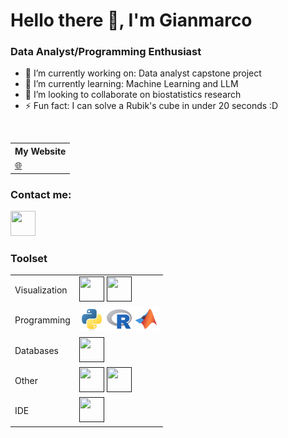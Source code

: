 # Hello there 👋, I'm Gianmarco

### Data Analyst/Programming Enthusiast

- 🔭 I’m currently working on: Data analyst capstone project
- 🌱 I’m currently learning: Machine Learning and LLM
- 👯 I’m looking to collaborate on biostatistics research
- ⚡ Fun fact: I can solve a Rubik's cube in under 20 seconds :D
  

<br/>


<table>
    <tr>
        <th>My Website</th>
    </tr>
    <tr>
        <td>
            <a href="https://gianmarcoosti.github.io/gianmarcoosti/">🌐</a>
        </td>
    </tr>
</table>



### Contact me:

<a href="https://www.linkedin.com/in/gianmarco-osti/"><img src="https://www.vectorlogo.zone/logos/linkedin/linkedin-icon.svg" width="40" height="40"/></a>


### Toolset

<table>
    <tr>
        <td>Visualization</td>
        <td>
            <a href=""><img src="https://vectorwiki.com/images/wbGV8__tableau-software.svg" width="40" height="40"/></a>
            <a href=""><img src="https://upload.wikimedia.org/wikipedia/commons/c/cf/New_Power_BI_Logo.svg" width="40" height="40"/></a>
        </td>
    </tr>
  
   <tr>
        <td>Programming</td>
        <td>
            <a href=""><img src="https://github.com/devicons/devicon/blob/v2.13.0/icons/python/python-original.svg" width="40" height="40"/></a>
            <a href=""><img src="https://github.com/devicons/devicon/blob/v2.13.0/icons/r/r-original.svg" width="40" height="40"/></a>
            <a href=""><img src="https://github.com/devicons/devicon/blob/v2.13.0/icons/matlab/matlab-original.svg" width="40" height="40"/></a>
    </tr>
    <tr>
        <td>Databases</td>
        <td>
            <a href=""><img src="https://www.vectorlogo.zone/logos/mysql/mysql-official.svg" width="40" height="40"/></a>
        </td>
    </tr>
    <tr>
        <td>Other</td>
        <td>
           <a href="" ><img src="https://vectorwiki.com/images/701pc__excel.svg" width="40" height="40"/></a>
           <a href="" ><img src="https://softwareasli.com/wp-content/uploads/2020/06/2129542-1583503212.png" width="40" height="40"/></a>          
        </td>
    </tr>
     <tr>
        <td>IDE</td>
        <td>
           <a href="" ><img src="https://vectorwiki.com/images/ShoGZ__visual-studio-code.svg" width="40" height="40"/></a>          
        </td>
    </tr>
  
</table>



<br />



<!--
**Ciospi/Ciospi** is a ✨ _special_ ✨ repository because its `README.md` (this file) appears on your GitHub profile.

Here are some ideas to get you started:

- 🔭 I’m currently working on ...
- 🌱 I’m currently learning ...
- 👯 I’m looking to collaborate on ...
- 🤔 I’m looking for help with ...
- 💬 Ask me about ...
- 📫 How to reach me: ...
- 😄 Pronouns: ...
- ⚡ Fun fact: ...
-->

<!--
**gianmarcoosti/gianmarcoosti** is a ✨ _special_ ✨ repository because its `README.md` (this file) appears on your GitHub profile.

Here are some ideas to get you started:

- 🔭 I’m currently working on ...
- 🌱 I’m currently learning ...
- 👯 I’m looking to collaborate on ...
- 🤔 I’m looking for help with ...
- 💬 Ask me about ...
- 📫 How to reach me: ...
- 😄 Pronouns: ...
- ⚡ Fun fact: ...
-->

